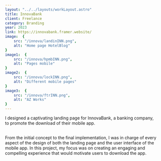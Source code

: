 ```yaml
---
layout: "../../layouts/workLayout.astro"
title: InnovaBank
client: Freelance
category: Branding
year: 2023
link: https://innovabank.framer.website/
image:  {
    src: "/innova/landinINN.png",
    alt: "Home page HotelBlog"
}
image1:  {
    src: "/innova/hpmbINN.png",
    alt: "Pages mobile"
}
image2:  {
    src: "/innova/lockINN.png",
    alt: "Different mobile pages"
}
image3:  {
    src: "/innova/ftrINN.png",
    alt: "AZ Works"
}
---
```


I designed a captivating landing page for InnovaBank, a banking company, to promote the download of their mobile app.

\
 From the initial concept to the final implementation, I was in charge of every aspect of the design of both the landing page and the user interface of the mobile app. In this project, my focus was on creating an engaging and compelling experience that would motivate users to download the app. 